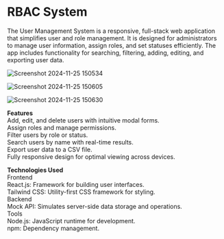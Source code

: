 # RBAC System
The User Management System is a responsive, full-stack web application that simplifies user and role management. It is designed for administrators to manage user information, assign roles, and set statuses efficiently. The app includes functionality for searching, filtering, adding, editing, and exporting user data.

![Screenshot 2024-11-25 150534](https://github.com/user-attachments/assets/dd628321-b2f5-4a4e-83a1-cc7f31c70f5e)

![Screenshot 2024-11-25 150605](https://github.com/user-attachments/assets/6ff00305-4600-4892-b9a4-0a20f19a9d22)

![Screenshot 2024-11-25 150630](https://github.com/user-attachments/assets/87ecadb8-7f88-455b-8061-5a39d58ddf44)


**Features**  <br/>
Add, edit, and delete users with intuitive modal forms. <br />
Assign roles and manage permissions. <br />
Filter users by role or status. <br />
Search users by name with real-time results. <br />
Export user data to a CSV file. <br />
Fully responsive design for optimal viewing across devices. <br />

**Technologies Used**  <br />
Frontend <br />
React.js: Framework for building user interfaces. <br />
Tailwind CSS: Utility-first CSS framework for styling. <br />
Backend <br />
Mock API: Simulates server-side data storage and operations. <br />
Tools <br />
Node.js: JavaScript runtime for development. <br />
npm: Dependency management. <br />





